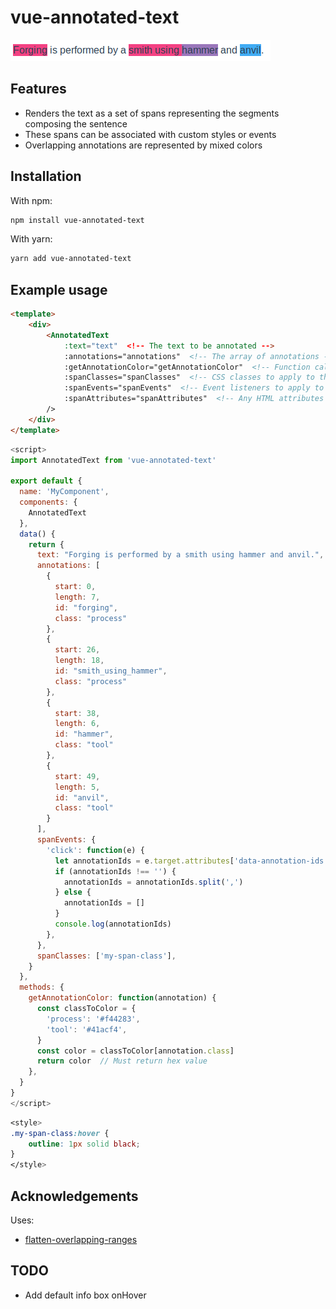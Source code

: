 # vue-annotated-text

![Example output](https://github.com/cyclecycle/vue-annotated-text/blob/master/example_output.png)

## Features

- Renders the text as a set of spans representing the segments composing the sentence
- These spans can be associated with custom styles or events
- Overlapping annotations are represented by mixed colors

## Installation

With npm:

```bash
npm install vue-annotated-text
```

With yarn:

```bash
yarn add vue-annotated-text
```

## Example usage

```html
<template>
    <div>
        <AnnotatedText
            :text="text"  <!-- The text to be annotated -->
            :annotations="annotations"  <!-- The array of annotations -->
            :getAnnotationColor="getAnnotationColor"  <!-- Function called to get color value to signal the annotation -->
            :spanClasses="spanClasses"  <!-- CSS classes to apply to the rendered <span> elements -->
            :spanEvents="spanEvents"  <!-- Event listeners to apply to the <span> elements -->
            :spanAttributes="spanAttributes"  <!-- Any HTML attributes to apply to the <span> elements -->
        />
    </div>
</template>
```
```js
<script>
import AnnotatedText from 'vue-annotated-text'

export default {
  name: 'MyComponent',
  components: {
    AnnotatedText
  },
  data() {
    return {
      text: "Forging is performed by a smith using hammer and anvil.",
      annotations: [
        {
          start: 0,
          length: 7,
          id: "forging",
          class: "process"
        },
        {
          start: 26,
          length: 18,
          id: "smith_using_hammer",
          class: "process"
        },
        {
          start: 38,
          length: 6,
          id: "hammer",
          class: "tool"
        },
        {
          start: 49,
          length: 5,
          id: "anvil",
          class: "tool"
        }
      ],
      spanEvents: {
        'click': function(e) {
          let annotationIds = e.target.attributes['data-annotation-ids'].value
          if (annotationIds !== '') {
            annotationIds = annotationIds.split(',')
          } else {
            annotationIds = []
          }
          console.log(annotationIds)
        },
      },
      spanClasses: ['my-span-class'],
    }
  },
  methods: {
    getAnnotationColor: function(annotation) {
      const classToColor = {
        'process': '#f44283',
        'tool': '#41acf4',
      }
      const color = classToColor[annotation.class]
      return color  // Must return hex value
    },
  }
}
</script>
```
```css
<style>
.my-span-class:hover {
    outline: 1px solid black;
}
</style>
```

## Acknowledgements

Uses:

- [flatten-overlapping-ranges](https://github.com/derhuerst/flatten-overlapping-ranges)

## TODO

- Add default info box onHover
